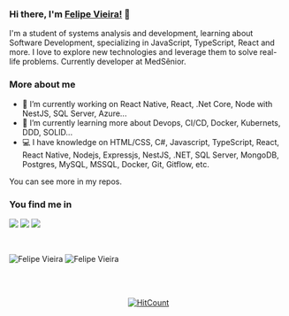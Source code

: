 ### Hi there, I'm [Felipe Vieira!](https://www.linkedin.com/in/felipesvfx/) 👋

I'm a student of systems analysis and development, learning about Software Development, specializing in JavaScript,
TypeScript, React and more. I love to explore new technologies and
leverage them to solve real-life problems.
Currently developer at MedSênior.

### More about me

- 🚀  I’m currently working on React Native, React, .Net Core, Node with NestJS, SQL Server, Azure...
- 🔭  I’m currently learning more about Devops, CI/CD, Docker, Kubernets, DDD, SOLID...
- 💻  I have knowledge on HTML/CSS, C#, Javascript, TypeScript, React, React Native, Nodejs, Expressjs, NestJS, .NET, SQL Server, MongoDB, Postgres, MySQL, MSSQL, Docker, Git, Gitflow, etc.

You can see more in my repos.

### You find me in

[![](https://img.shields.io/badge/LinkedIn-FelipeVieira-blue)](https://www.linkedin.com/in/felipesvfx/)
[![](https://img.shields.io/badge/Gmail-felipe.svfx%40gmail.com-red)](mailto:felipe.svfx@gmail.com)
[![](https://img.shields.io/badge/Website-Felipe.Dev-orange)](https://2lipe.netlify.app/)

<div align="center">

</div>
<br/>

![Felipe Vieira](https://github-readme-stats.anuraghazra1.vercel.app/api/top-langs/?username=2lipe&hide=Batchfile)
![Felipe Vieira](https://github-readme-stats.vercel.app/api?username=2lipe&count_private=true)

<br />
<br />
<div align="center">

[![HitCount](http://hits.dwyl.com/2lipe/portfolio.svg)](http://hits.dwyl.com/2lipe/portfolio)

</div>
